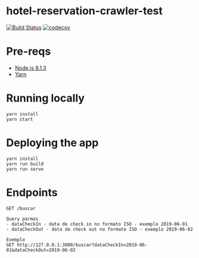 # hotel-reservation-crawler-test

[![Build Status](https://travis-ci.com/ypconstante/hotel-reservation-crawler-test.svg?branch=master)](https://travis-ci.com/ypconstante/hotel-reservation-crawler-test)
[![codecov](https://codecov.io/gh/ypconstante/hotel-reservation-crawler-test/branch/master/graph/badge.svg)](https://codecov.io/gh/ypconstante/hotel-reservation-crawler-test)


# Pre-reqs
- [Node.js 8.1.3](https://nodejs.org/en/)
- [Yarn](https://yarnpkg.com/en/)

# Running locally
```$sh
yarn install
yarn start
```

# Deploying the app
```$sh
yarn install
yarn run build
yarn run serve
```

# Endpoints
```
GET /buscar

Query parmas
- dataCheckIn - data de check in no formato ISO - exemplo 2019-06-01
- dataCheckOut - data de check out no formato ISO - exemplo 2019-06-02

Exemplo
GET http://127.0.0.1:3000/buscar?dataCheckIn=2019-06-01&dataCheckOut=2019-06-02
```
